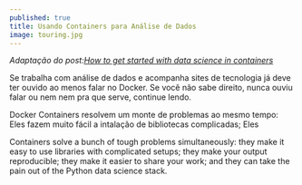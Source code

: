 ```yaml
---
published: true
title: Usando Containers para Análise de Dados
image: touring.jpg
---
```


_Adaptação do post:[How to get started with data science in containers](http://blog.kaggle.com/2016/02/05/how-to-get-started-with-data-science-in-containers/)_

Se trabalha com análise de dados e acompanha sites de tecnologia já deve ter ouvido ao menos falar no Docker. Se você não sabe direito, nunca ouviu falar ou nem nem pra que serve, continue lendo.

Docker Containers resolvem um monte de problemas ao mesmo tempo: Eles fazem muito fácil a intalação de bibliotecas complicadas; Eles  

Containers solve a bunch of tough problems simultaneously: they make it easy to use libraries with complicated setups; they make your output reproducible; they make it easier to share your work; and they can take the pain out of the Python data science stack.
